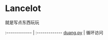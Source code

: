 # Lancelot
就是写点东西玩玩

:------------- | :-------------
[duang.py](https://github.com/nukc/Lancelot/blob/master/duang.py) | 循环访问
